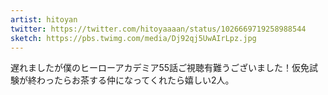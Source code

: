 ```yaml
---
artist: hitoyan
twitter: https://twitter.com/hitoyaaaan/status/1026669719258988544
sketch: https://pbs.twimg.com/media/Dj92qj5UwAIrLpz.jpg
---
```

遅れましたが僕のヒーローアカデミア55話ご視聴有難うございました！仮免試験が終わったらお茶する仲になってくれたら嬉しい2人。